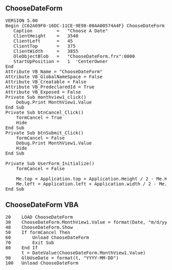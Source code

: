 <h2>ChooseDateForm</h2>

<pre>
VERSION 5.00
Begin {C62A69F0-16DC-11CE-9E98-00AA00574A4F} ChooseDateForm 
   Caption         =   "Choose A Date"
   ClientHeight    =   3540
   ClientLeft      =   45
   ClientTop       =   375
   ClientWidth     =   3855
   OleObjectBlob   =   "ChooseDateForm.frx":0000
   StartUpPosition =   1  'CenterOwner
End
Attribute VB_Name = "ChooseDateForm"
Attribute VB_GlobalNameSpace = False
Attribute VB_Creatable = False
Attribute VB_PredeclaredId = True
Attribute VB_Exposed = False
Private Sub monthview1_click()
    Debug.Print MonthView1.Value
End Sub
Private Sub btnCancel_Click()
    formCancel = True
    Hide
End Sub
Private Sub btnSubmit_Click()
    formCancel = False
    Debug.Print MonthView1.Value
    Hide
End Sub

Private Sub UserForm_Initialize()
    formCancel = False

    Me.top = Application.top + Application.Height / 2 - Me.Height / 2
    Me.left = Application.left + Application.width / 2 - Me.width / 2
End Sub
</pre>

<h2>ChooseDateForm VBA</h2>

<pre>
20    LOAD ChooseDateForm
30    ChooseDateForm.MonthView1.Value = format(Date, "m/d/yyyy")
40    ChooseDateForm.Show
50    If formCancel Then
60        Unload ChooseDateForm
70        Exit Sub
80    End If
      t = DateValue(ChooseDateForm.MonthView1.Value)
90    GlbUseDate = format(t, "YYYY-MM-DD")
100   Unload ChooseDateForm
</pre>
